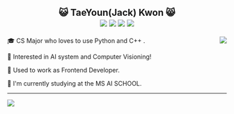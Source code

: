 <div align="center">
  <h2>😺 TaeYoun(Jack) Kwon 😸
  <div>
        <a href="https://github.com/kweont0211"><img src="https://img.shields.io/badge/github-black?style=flat&logo=github&logoColor=white"/></a>
        <a href="https://www.linkedin.com/in/taeyoun-kwon-66437a162/"><img src="https://img.shields.io/badge/Linkedin-black?style=flat-square&logo=linkedin&logoColor=white"/></a>
        <a href="mailto:kweont0211@gmail.com"><img src="https://img.shields.io/badge/Gmail-black?style=flat-square&logo=Gmail&logoColor=black&link=mailto:kweont0211@gmail.com"/></a>
        <a href="https://hits.seeyoufarm.com"><img src="https://hits.seeyoufarm.com/api/count/incr/badge.svg?url=https%3A%2F%2Fgithub.com%2Fkweont0211%2Fhit-counter&count_bg=%23000000&title_bg=%23555555&icon=&icon_color=%234A7DB6&title=hits&edge_flat=false"/></a>
  </div>
  </h2> 
  <div align="center">   
      <img align="right" src="https://github-readme-stats.vercel.app/api?username=kweont0211&show_icons=true"></img>
      <div align="left" >
         <p>🎓 CS Major who loves to use Python and C++ .</p>
         <p>📖 Interested in AI system and Computer Visioning!</p>
           <p> 🏢 Used to work as Frontend Developer.</p>
         <p> 🏫 I'm currently studying at the MS AI SCHOOL.</p>
     </div>
  </div>
</div>

  ------
    
  <div align="center">
      <div align="left">
          <img src="https://github-readme-stats.vercel.app/api/top-langs/?username=kweont0211&layout=compact"></img>
      </div>
  </div>  

  
  
  
  	
<!---
kweont0211/kweont0211 is a ✨ special ✨ repository because its `README.md` (this file) appears on your GitHub profile.
You can click the Preview link to take a look at your changes.
--->

